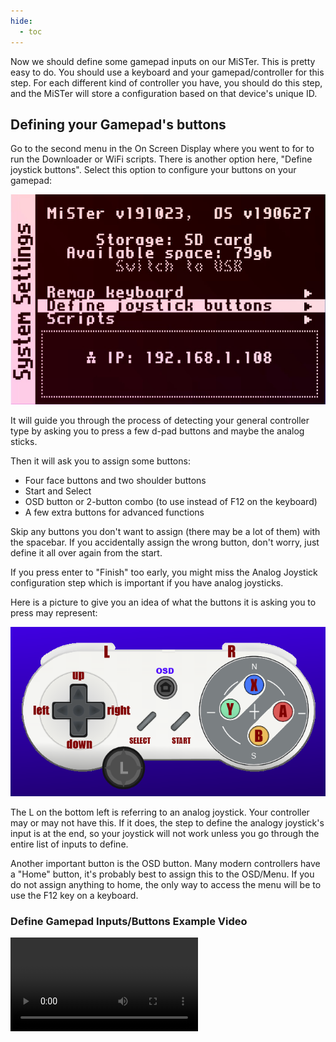```yaml
---
hide:
  - toc
---
```


Now we should define some gamepad inputs on our MiSTer. This is pretty easy to do. You should use a keyboard and your gamepad/controller for this step. For each different kind of controller you have, you should do this step, and the MiSTer will store a configuration based on that device's unique ID.

## Defining your Gamepad's buttons
Go to the second menu in the On Screen Display where you went to for to run the Downloader or WiFi scripts. There is another option here, "Define joystick buttons". Select this option to configure your buttons on your gamepad:

![Define your gamepad!](img/define-joystick.png)

It will guide you through the process of detecting your general controller type by asking you to press a few d-pad buttons and maybe the analog sticks. 

Then it will ask you to assign some buttons:

* Four face buttons and two shoulder buttons
* Start and Select
* OSD button or 2-button combo (to use instead of F12 on the keyboard)
* A few extra buttons for advanced functions

Skip any buttons you don't want to assign (there may be a lot of them) with the spacebar. If you accidentally assign the wrong button, don't worry, just define it all over again from the start.

If you press enter to "Finish" too early, you might miss the Analog Joystick configuration step which is important if you have analog joysticks.

Here is a picture to give you an idea of what the buttons it is asking you to press may represent:

![MiSTer Controller Setup](img/controller-layout.png)

The L on the bottom left is referring to an analog joystick. Your controller may or may not have this. If it does, the step to define the analogy joystick's input is at the end, so your joystick will not work unless you go through the entire list of inputs to define.

Another important button is the OSD button. Many modern controllers have a "Home" button, it's probably best to assign this to the OSD/Menu. If you do not assign anything to home, the only way to access the menu will be to use the F12 key on a keyboard.

### Define Gamepad Inputs/Buttons Example Video
![type:video](videos/define-gamepad.mp4)
